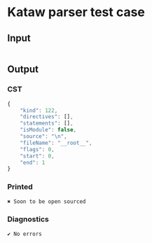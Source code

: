 # Kataw parser test case

## Input

`````js


`````

## Output

### CST

```javascript
{
    "kind": 122,
    "directives": [],
    "statements": [],
    "isModule": false,
    "source": "\n",
    "fileName": "__root__",
    "flags": 0,
    "start": 0,
    "end": 1
}
```

### Printed

```javascript
✖ Soon to be open sourced
```

### Diagnostics

```javascript
✔ No errors
```

